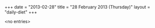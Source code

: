 +++
date = "2013-02-28"
title = "28 February 2013 (Thursday)"
layout = "daily-diet"
+++

\<no entries\>